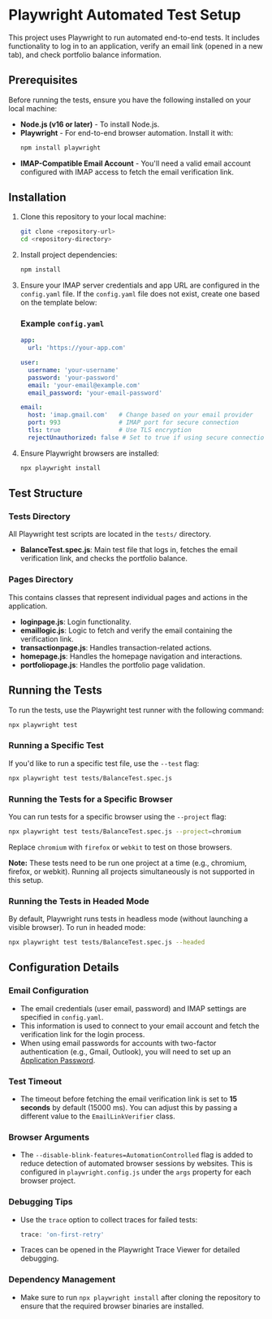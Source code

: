 # Playwright Automated Test Setup

This project uses Playwright to run automated end-to-end tests. It includes functionality to log in to an application, verify an email link (opened in a new tab), and check portfolio balance information.

## Prerequisites

Before running the tests, ensure you have the following installed on your local machine:

- **Node.js (v16 or later)** - To install Node.js.
- **Playwright** - For end-to-end browser automation. Install it with:
  ```bash
  npm install playwright
  ```
- **IMAP-Compatible Email Account** - You'll need a valid email account configured with IMAP access to fetch the email verification link.

## Installation

1. Clone this repository to your local machine:
   ```bash
   git clone <repository-url>
   cd <repository-directory>
   ```

2. Install project dependencies:
   ```bash
   npm install
   ```

3. Ensure your IMAP server credentials and app URL are configured in the `config.yaml` file. If the `config.yaml` file does not exist, create one based on the template below:

   ### Example `config.yaml`
   ```yaml
   app:
     url: 'https://your-app.com'

   user:
     username: 'your-username'
     password: 'your-password'
     email: 'your-email@example.com'
     email_password: 'your-email-password'

   email:
     host: 'imap.gmail.com'   # Change based on your email provider
     port: 993                # IMAP port for secure connection
     tls: true                # Use TLS encryption
     rejectUnauthorized: false # Set to true if using secure connections
   ```

4. Ensure Playwright browsers are installed:
   ```bash
   npx playwright install
   ```

## Test Structure

### Tests Directory
All Playwright test scripts are located in the `tests/` directory.

- **BalanceTest.spec.js**: Main test file that logs in, fetches the email verification link, and checks the portfolio balance.

### Pages Directory
This contains classes that represent individual pages and actions in the application.

- **loginpage.js**: Login functionality.
- **emaillogic.js**: Logic to fetch and verify the email containing the verification link.
- **transactionpage.js**: Handles transaction-related actions.
- **homepage.js**: Handles the homepage navigation and interactions.
- **portfoliopage.js**: Handles the portfolio page validation.

## Running the Tests

To run the tests, use the Playwright test runner with the following command:
```bash
npx playwright test
```

### Running a Specific Test
If you'd like to run a specific test file, use the `--test` flag:
```bash
npx playwright test tests/BalanceTest.spec.js
```

### Running the Tests for a Specific Browser
You can run tests for a specific browser using the `--project` flag:
```bash
npx playwright test tests/BalanceTest.spec.js --project=chromium
```
Replace `chromium` with `firefox` or `webkit` to test on those browsers.

**Note:** These tests need to be run one project at a time (e.g., chromium, firefox, or webkit). Running all projects simultaneously is not supported in this setup.

### Running the Tests in Headed Mode
By default, Playwright runs tests in headless mode (without launching a visible browser). To run in headed mode:
```bash
npx playwright test tests/BalanceTest.spec.js --headed
```

## Configuration Details

### Email Configuration
- The email credentials (user email, password) and IMAP settings are specified in `config.yaml`.
- This information is used to connect to your email account and fetch the verification link for the login process.
- When using email passwords for accounts with two-factor authentication (e.g., Gmail, Outlook), you will need to set up an [Application Password](https://support.google.com/accounts/answer/185833?hl=en).

### Test Timeout
- The timeout before fetching the email verification link is set to **15 seconds** by default (15000 ms). You can adjust this by passing a different value to the `EmailLinkVerifier` class.

### Browser Arguments
- The `--disable-blink-features=AutomationControlled` flag is added to reduce detection of automated browser sessions by websites. This is configured in `playwright.config.js` under the `args` property for each browser project.

### Debugging Tips
- Use the `trace` option to collect traces for failed tests:
  ```js
  trace: 'on-first-retry'
  ```
- Traces can be opened in the Playwright Trace Viewer for detailed debugging.

### Dependency Management
- Make sure to run `npx playwright install` after cloning the repository to ensure that the required browser binaries are installed.
